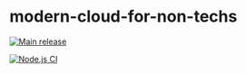 # modern-cloud-for-non-techs

[![Main release](https://github.com/koenighotze/modern-cloud-for-non-techs/actions/workflows/main-push.yml/badge.svg)](https://github.com/koenighotze/modern-cloud-for-non-techs/actions/workflows/main-push.yml)

[![Node.js CI](https://github.com/koenighotze/modern-cloud-for-non-techs/actions/workflows/node.js.yml/badge.svg)](https://github.com/koenighotze/modern-cloud-for-non-techs/actions/workflows/node.js.yml)